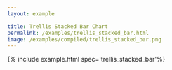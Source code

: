 ```yaml
---
layout: example

title: Trellis Stacked Bar Chart
permalink: /examples/trellis_stacked_bar.html
image: /examples/compiled/trellis_stacked_bar.png
---
```




{% include example.html spec='trellis_stacked_bar'%}
